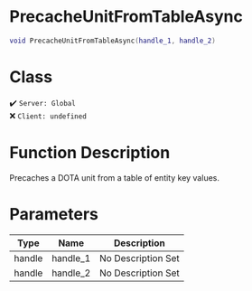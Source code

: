 # PrecacheUnitFromTableAsync
```lua
void PrecacheUnitFromTableAsync(handle_1, handle_2)
```
# Class
✔️ `Server: Global`  
❌ `Client: undefined`  

# Function Description
Precaches a DOTA unit from a table of entity key values.
# Parameters
Type|Name|Description
--|--|--
handle|handle_1|No Description Set
handle|handle_2|No Description Set
